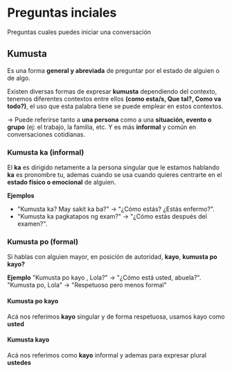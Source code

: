 # Preguntas inciales
Preguntas cuales puedes iniciar una conversación

## Kumusta
Es una forma **general y abreviada** de preguntar por el estado de alguien o de algo.

Existen diversas formas de expresar **kumusta** dependiendo del contexto, tenemos diferentes contextos entre ellos **(como esta/s, Que tal?, Como va todo?)**, el uso que esta palabra tiene se puede emplear en estos contextos.

→ Puede referirse tanto a **una persona** como a una **situación, evento o grupo** (ej: el trabajo, la familia, etc. Y es más **informal** y común en conversaciones cotidianas.

### Kumusta ka (informal)
El **ka** es dirigido netamente a la persona singular que le estamos hablando **ka** es pronombre tu, ademas cuando se usa cuando quieres centrarte en el **estado físico o emocional** de alguien.

**Ejemplos**
- "Kumusta ka? May sakit ka ba?" → "¿Cómo estás? ¿Estás enfermo?".
- "Kumusta ka pagkatapos ng exam?" → "¿Cómo estás después del examen?".



### Kumusta po (formal)
Si hablas con alguien mayor, en posición de autoridad, **kayo**, **kumusta po kayo?** 

**Ejemplo**
"Kumusta po kayo , Lola?" → "¿Cómo está usted, abuela?".
"Kumusta po, Lola" → "Respetuoso pero menos formal"

#### Kumusta po kayo
Acá nos referimos **kayo** singular y de forma respetuosa, usamos kayo como **usted**

#### Kumusta kayo
Acá nos referimos como **kayo** informal y ademas para expresar plural **ustedes**



